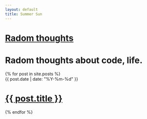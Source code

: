 ```yaml
---
layout: default
title: Summer Sun
---
```

<div>
<hgroup>
    <h1 class="site-title">
      <a href="/" title="Everything">Radom thoughts</a></h1>
    <h1 class="site-description">Radom thoughts about code, life.</h1>
  </hgroup>
  <div class="entry">
    {% for post in site.posts %}
    <div class="date">{{ post.date | date: "%Y-%m-%d" }}</div>
    <h1><a href="{{ post.url }}">{{ post.title }}</a></h1>
    {% endfor %}
    </div>
    <footer class="entry-meta">
    </footer>
</div>